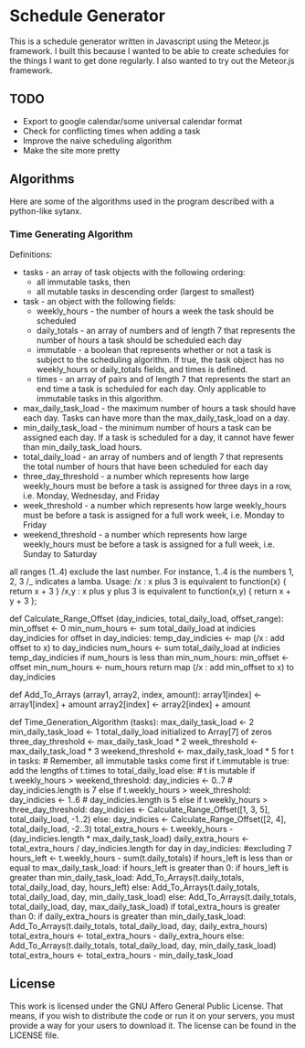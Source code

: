 # Schedule Generator

This is a schedule generator written in Javascript using the Meteor.js
framework. I built this because I wanted to be able to create schedules for the
things I want to get done regularly. I also wanted to try out the Meteor.js
framework.

## TODO

* Export to google calendar/some universal calendar format
* Check for conflicting times when adding a task
* Improve the naive scheduling algorithm
* Make the site more pretty

## Algorithms

Here are some of the algorithms used in the program described with a python-like
sytanx.

### Time Generating Algorithm

Definitions:

* tasks - an array of task objects with the following ordering:
  * all immutable tasks, then
  * all mutable tasks in descending order (largest to smallest)
* task - an object with the following fields:
  * weekly_hours - the number of hours a week the task should be scheduled
  * daily_totals - an array of numbers and of length 7 that represents the
                 number of hours a task should be scheduled each day
  * immutable    - a boolean that represents whether or not a task is subject to
                 the scheduling algorithm. If true, the task object has no
                 weekly_hours or daily_totals fields, and times is defined.
  * times        - an array of pairs and of length 7 that represents the start
                 an end time a task is scheduled for each day. Only applicable
                 to immutable tasks in this algorithm.
* max_daily_task_load - the maximum number of hours a task should have each day.
                      Tasks can have more than the max_daily_task_load on a day.
* min_daily_task_load - the minimum number of hours a task can be assigned each
                      day. If a task is scheduled for a day, it cannot have
                      fewer than min_daily_task_load hours.
* total_daily_load    - an array of numbers and of length 7 that represents the
                      total number of hours that have been scheduled for each day
* three_day_threshold - a number which represents how large weekly_hours must
                      be before a task is assigned for three days in a row,
                      i.e. Monday, Wednesday, and Friday
* week_threshold      - a number which represents how large weekly_hours must
                      be before a task is assigned for a full work week, i.e.
                      Monday to Friday
* weekend_threshold   - a number which represents how large weekly_hours must
                      be before a task is assigned for a full week, i.e. Sunday
                      to Saturday

all ranges (1..4) exclude the last number. For instance, 1..4 is the numbers 1, 2, 3
/_ indicates a lamba. Usage:
/x : x plus 3 is equivalent to function(x) { return x + 3 }
/x,y : x plus y plus 3 is equivalent to function(x,y) { return x + y + 3 };

def Calculate_Range_Offset (day_indicies, total_daily_load, offset_range):
    min_offset <- 0
    min_num_hours <- sum total_daily_load at indicies day_indicies
    for offset in day_indicies:
        temp_day_indicies <- map (/x : add offset to x) to day_indicies
        num_hours <- sum total_daily_load at indicies temp_day_indicies
        if num_hours is less than min_num_hours:
            min_offset <- offset
            min_num_hours <- num_hours
    return map (/x : add min_offset to x) to day_indicies
    
def Add_To_Arrays (array1, array2, index, amount):
    array1[index] <- array1[index] + amount
    array2[index] <- array2[index] + amount

def Time_Generation_Algorithm (tasks):
    max_daily_task_load <- 2
    min_daily_task_load <- 1
    total_daily_load initialized to Array[7] of zeros
    three_day_threshold <- max_daily_task_load * 2
    week_threshold <- max_daily_task_load * 3
    weekend_threshold <- max_daily_task_load * 5
    for t in tasks:
        # Remember, all immutable tasks come first
        if t.immutable is true:
            add the lengths of t.times to total_daily_load
        else: # t is mutable
            if t.weekly_hours > weekend_threshold:
                day_indicies <- 0..7 # day_indicies.length is 7
            else if t.weekly_hours > week_threshold:
                day_indicies <- 1..6 # day_indicies.length is 5
            else if t.weekly_hours > three_day_threshold:
                day_indicies <- Calculate_Range_Offset([1, 3, 5], total_daily_load, -1..2)
            else:
                day_indicies <- Calculate_Range_Offset([2, 4], total_daily_load, -2..3)
            total_extra_hours <- t.weekly_hours - (day_indicies.length * max_daily_task_load)
            daily_extra_hours <- total_extra_hours / day_indicies.length
            for day in day_indicies: #excluding 7
                hours_left <- t.weekly_hours - sum(t.daily_totals)
                if hours_left is less than or equal to max_daily_task_load:
                    if hours_left is greater than 0:
                        if hours_left is greater than min_daily_task_load:
                            Add_To_Arrays(t.daily_totals, total_daily_load, day, hours_left)
                        else:
                            Add_To_Arrays(t.daily_totals, total_daily_load, day, min_daily_task_load)
                else:
                    Add_To_Arrays(t.daily_totals, total_daily_load, day, max_daily_task_load)
                    if total_extra_hours is greater than 0:
                        if daily_extra_hours is greater than min_daily_task_load:
                            Add_To_Arrays(t.daily_totals, total_daily_load, day, daily_extra_hours)
                            total_extra_hours <- total_extra_hours - daily_extra_hours
                        else:
                            Add_To_Arrays(t.daily_totals, total_daily_load, day, min_daily_task_load)
                            total_extra_hours <- total_extra_hours - min_daily_task_load


## License

This work is licensed under the GNU Affero General Public License. That means,
if you wish to distribute the code or run it on your servers, you must provide a
way for your users to download it. The license can be found in the LICENSE file.
